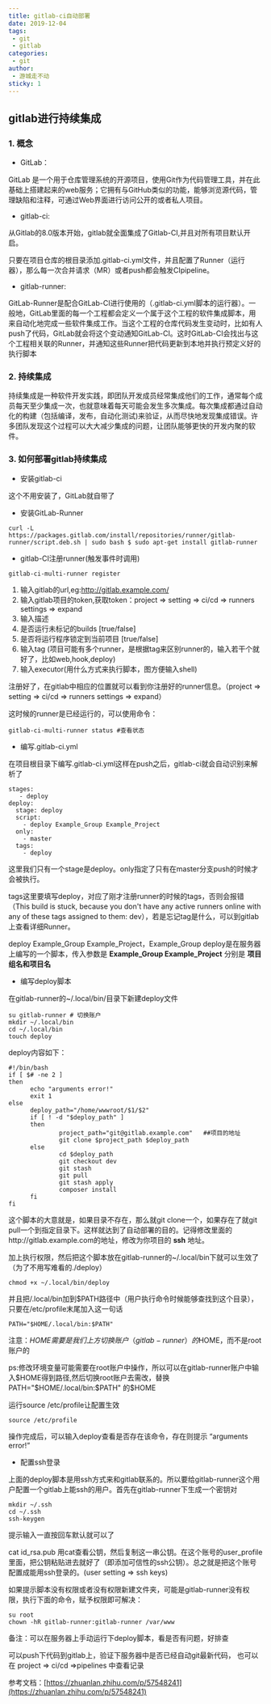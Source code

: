 ```yaml
---
title: gitlab-ci自动部署
date: 2019-12-04
tags:
 - git
 - gitlab
categories:
 - git
author:
 - 游城走不动
sticky: 1
---
```

## gitlab进行持续集成

### 1. 概念

- GitLab：

GitLab 是一个用于仓库管理系统的开源项目，使用Git作为代码管理工具，并在此基础上搭建起来的web服务；它拥有与GitHub类似的功能，能够浏览源代码，管理缺陷和注释，可通过Web界面进行访问公开的或者私人项目。

- gitlab-ci:

从Gitlab的8.0版本开始，gitlab就全面集成了Gitlab-CI,并且对所有项目默认开启。

只要在项目仓库的根目录添加.gitlab-ci.yml文件，并且配置了Runner（运行器），那么每一次合并请求（MR）或者push都会触发CIpipeline。

- gitlab-runner:

GitLab-Runner是配合GitLab-CI进行使用的（.gitlab-ci.yml脚本的运行器）。一般地，GitLab里面的每一个工程都会定义一个属于这个工程的软件集成脚本，用来自动化地完成一些软件集成工作。当这个工程的仓库代码发生变动时，比如有人push了代码，GitLab就会将这个变动通知GitLab-CI。这时GitLab-CI会找出与这个工程相关联的Runner，并通知这些Runner把代码更新到本地并执行预定义好的执行脚本

### 2. 持续集成

持续集成是一种软件开发实践，即团队开发成员经常集成他们的工作，通常每个成员每天至少集成一次，也就意味着每天可能会发生多次集成。每次集成都通过自动化的构建（包括编译，发布，自动化测试)来验证，从而尽快地发现集成错误。许多团队发现这个过程可以大大减少集成的问题，让团队能够更快的开发内聚的软件。

### 3. 如何部署gitlab持续集成

- 安装gitlab-ci

这个不用安装了，GitLab就自带了

- 安装GitLab-Runner
```
curl -L https://packages.gitlab.com/install/repositories/runner/gitlab-runner/script.deb.sh | sudo bash $ sudo apt-get install gitlab-runner
```

- gitlab-CI注册runner(触发事件时调用)
```
gitlab-ci-multi-runner register
```
1. 输入gitlab的url,eg:http://gitlab.example.com/
2. 输入gitlab项目的token,获取token：project => setting => ci/cd => runners settings => expand
3. 输入描述
4. 是否运行未标记的builds [true/false]
5. 是否将运行程序锁定到当前项目 [true/false]
6. 输入tag (项目可能有多个runner，是根据tag来区别runner的，输入若干个就好了，比如web,hook,deploy)
7. 输入executor(用什么方式来执行脚本，图方便输入shell)

注册好了，在gitlab中相应的位置就可以看到你注册好的runner信息。（project => setting => ci/cd => runners settings => expand）

这时候的runner是已经运行的，可以使用命令：
```
gitlab-ci-multi-runner status #查看状态
```

- 编写.gitlab-ci.yml

在项目根目录下编写.gitlab-ci.yml这样在push之后，gitlab-ci就会自动识别来解析了

```
stages:
   - deploy
deploy:
  stage: deploy
  script:
    - deploy Example_Group Example_Project
  only:
    - master
  tags:
    - deploy
```
这里我们只有一个stage是deploy。only指定了只有在master分支push的时候才会被执行。

tags这里要填写deploy，对应了刚才注册runner的时候的tags，否则会报错（This build is stuck, because you don't have any active runners online with any of these tags assigned to them: dev），若是忘记tag是什么，可以到gitlab上查看详细Runner。

deploy Example_Group Example_Project，Example_Group deploy是在服务器上编写的一个脚本，传入参数是 __Example_Group Example_Project__ 分别是 __项目组名和项目名__

- 编写deploy脚本

在gitlab-runner的~/.local/bin/目录下新建deploy文件

```
su gitlab-runner # 切换账户
mkdir ~/.local/bin
cd ~/.local/bin 
touch deploy

```
deploy内容如下：
```
#!/bin/bash
if [ $# -ne 2 ]
then
      echo "arguments error!"
      exit 1
else
      deploy_path="/home/wwwroot/$1/$2"
      if [ ! -d "$deploy_path" ]
      then
              project_path="git@gitlab.example.com"   ##项目的地址
              git clone $project_path $deploy_path
      else
              cd $deploy_path
              git checkout dev
              git stash
              git pull
              git stash apply
              composer install
      fi
fi

```
这个脚本的大意就是，如果目录不存在，那么就git clone一个，如果存在了就git pull一个到指定目录下。这样就达到了自动部署的目的。记得修改里面的http://gitlab.example.com的地址，修改为你项目的 __ssh__ 地址。

加上执行权限，然后把这个脚本放在gitlab-runner的~/.local/bin下就可以生效了（为了不用写难看的./deploy）
```
chmod +x ~/.local/bin/deploy
```

并且把/.local/bin加到$PATH路径中（用户执行命令时候能够查找到这个目录），只要在/etc/profile末尾加入这一句话
```
PATH="$HOME/.local/bin:$PATH"
```
注意：$HOME需要是我们上方切换账户（gitlab-runner）的$HOME，而不是root账户的

ps:修改环境变量可能需要在root账户中操作，所以可以在gitlab-runner账户中输入$HOME得到路径,然后切换root账户去需改，替换 PATH="$HOME/.local/bin:$PATH" 的$HOME

运行source /etc/profile让配置生效

```
source /etc/profile
```
操作完成后，可以输入deploy查看是否存在该命令，存在则提示 “arguments error!”

- 配置ssh登录

上面的deploy脚本是用ssh方式来和gitlab联系的。所以要给gitlab-runner这个用户配置一个gitlab上能ssh的用户。首先在gitlab-runner下生成一个密钥对
```
mkdir ~/.ssh
cd ~/.ssh
ssh-keygen
```
提示输入一直按回车默认就可以了

cat id_rsa.pub 用cat查看公钥，然后复制这一串公钥。在这个账号的user_profile里面，把公钥粘贴进去就好了（即添加可信性的ssh公钥）。总之就是把这个账号配置成能用ssh登录的。(user setting => ssh keys)

如果提示脚本没有权限或者没有权限新建文件夹，可能是gitlab-runner没有权限，执行下面的命令，赋予权限即可解决：

```
su root
chown -hR gitlab-runner:gitlab-runner /var/www
```

备注：可以在服务器上手动运行下deploy脚本，看是否有问题，好排查

可以push下代码到gitlab上，验证下服务器中是否已经自动git最新代码，
也可以在 project => ci/cd =>pipelines 中查看记录

参考文档：[https://zhuanlan.zhihu.com/p/57548241](https://zhuanlan.zhihu.com/p/57548241)
